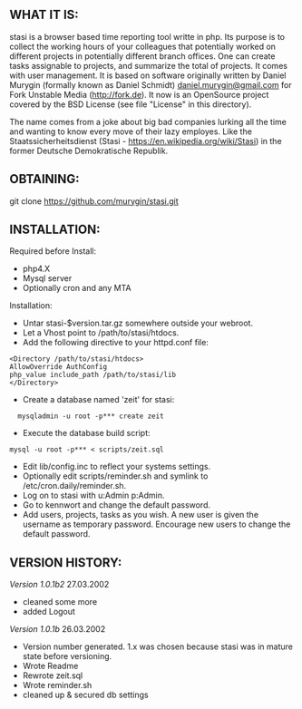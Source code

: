 WHAT IT IS:
-----------
stasi is a browser based time reporting tool writte in php. Its purpose is
to collect the working hours of your colleagues that potentially worked on
different projects in potentially different branch offices. One can create
tasks assignable to projects, and summarize the total of projects. It comes
with user management.
It is based on software originally written by Daniel Murygin (formally known
as Daniel Schmidt) <daniel.murygin@gmail.com>  for Fork Unstable Media
(http://fork.de). It now is an OpenSource project covered by the BSD License
(see file "License" in this directory).

The name comes from a joke about big bad companies lurking all the time and
wanting to know every move of their lazy employes. Like the
Staatssicherheitsdienst (Stasi - https://en.wikipedia.org/wiki/Stasi) in the
former Deutsche Demokratische Republik.



OBTAINING:
----------

git clone https://github.com/murygin/stasi.git

INSTALLATION:
-------------

Required before Install:

* php4.X
* Mysql server
* Optionally cron and any MTA

Installation:

* Untar stasi-$version.tar.gz somewhere outside your webroot.
* Let a Vhost point to /path/to/stasi/htdocs.
* Add the following directive to your httpd.conf file:
```
<Directory /path/to/stasi/htdocs>
AllowOverride AuthConfig
php_value include_path /path/to/stasi/lib
</Directory>
```
* Create a database named 'zeit' for stasi:
```
  mysqladmin -u root -p*** create zeit
```
* Execute the database build script:
```
mysql -u root -p*** < scripts/zeit.sql
```
* Edit lib/config.inc to reflect your systems settings.
* Optionally edit scripts/reminder.sh and symlink to /etc/cron.daily/reminder.sh.
* Log on to stasi with u:Admin p:Admin.
* Go to kennwort and change the default password.
* Add users, projects, tasks as you wish. A new user is given the username as temporary password. Encourage new users to change the default password.

VERSION HISTORY:
----------------

*Version 1.0.1b2*
27.03.2002
* cleaned some more
* added Logout

*Version 1.0.1b*
26.03.2002
* Version number generated. 1.x was chosen because stasi was in mature state before versioning.
* Wrote Readme
* Rewrote zeit.sql
* Wrote reminder.sh
* cleaned up & secured db settings
